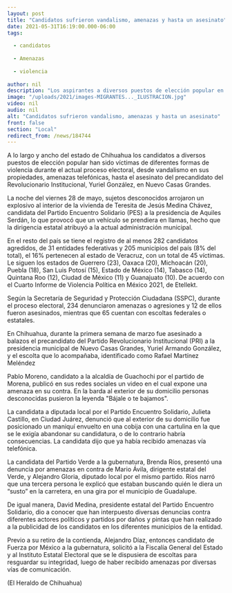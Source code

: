 ```yaml
---
layout: post
title: "Candidatos sufrieron vandalismo, amenazas y hasta un asesinato"
date: 2021-05-31T16:19:00.000-06:00
tags:
  
  - candidatos
  
  - Amenazas
  
  - violencia
  
author: nil
description: "Los aspirantes a diversos puestos de elección popular en Chihuahua han sido víctimas de una serie de agresiones"
image: "/uploads/2021/images-MIGRANTES..._ILUSTRACION.jpg"
video: nil
audio: nil
alt: "Candidatos sufrieron vandalismo, amenazas y hasta un asesinato"
front: false
section: "Local"
redirect_from: /news/184744
---
```


A lo largo y ancho del estado de Chihuahua los candidatos a diversos puestos de elección popular han sido víctimas de diferentes formas de violencia durante el actual proceso electoral, desde vandalismo en sus propiedades, amenazas telefónicas, hasta el asesinato del precandidato del Revolucionario Institucional, Yuriel González, en Nuevo Casas Grandes.

La noche del viernes 28 de mayo, sujetos desconocidos arrojaron un explosivo al interior de la vivienda de Teresita de Jesús Medina Chávez, candidata del Partido Encuentro Solidario (PES) a la presidencia de Aquiles Serdán, lo que provocó que un vehículo se prendiera en llamas, hecho que la dirigencia estatal atribuyó a la actual administración municipal.

En el resto del país se tiene el registro de al menos 282 candidatos agredidos, de 31 entidades federativas y 205 municipios del país (8% del total), el 16% pertenecen al estado de Veracruz, con un total de 45 víctimas. Le siguen los estados de Guerrero (23), Oaxaca (20), Michoacán (20), Puebla (18), San Luis Potosí (15), Estado de México (14), Tabasco (14), Quintana Roo (12), Ciudad de México (11) y Guanajuato (10). De acuerdo con el Cuarto Informe de Violencia Política en México 2021, de Etellekt.

Según la Secretaría de Seguridad y Protección Ciudadana (SSPC), durante el proceso electoral, 234 denunciaron amenazas o agresiones y 12 de ellos fueron asesinados, mientras que 65 cuentan con escoltas federales o estatales.

En Chihuahua, durante la primera semana de marzo fue asesinado a balazos el precandidato del Partido Revolucionario Institucional (PRI) a la presidencia municipal de Nuevo Casas Grandes, Yuriel Armando González, y el escolta que lo acompañaba, identificado como Rafael Martínez Meléndez

Pablo Moreno, candidato a la alcaldía de Guachochi por el partido de Morena, publicó en sus redes sociales un video en el cual expone una amenaza en su contra. En la barda al exterior de su domicilio personas desconocidas pusieron la leyenda "Bájale o te bajamos".

La candidata a diputada local por el Partido Encuentro Solidario, Julieta Castillo, en Ciudad Juárez, denunció que al exterior de su domicilio fue posicionado un maniquí envuelto en una cobija con una cartulina en la que se le exigía abandonar su candidatura, o de lo contrario habría consecuencias. La candidata dijo que ya había recibido amenazas vía telefónica.

La candidata del Partido Verde a la gubernatura, Brenda Ríos, presentó una denuncia por amenazas en contra de Mario Ávila, dirigente estatal del Verde, y Alejandro Gloria, diputado local por el mismo partido. Ríos narró que una tercera persona le explicó que estaban buscando quién le diera un “susto” en la carretera, en una gira por el municipio de Guadalupe.

De igual manera, David Medina, presidente estatal del Partido Encuentro Solidario, dio a conocer que han interpuesto diversas denuncias contra diferentes actores políticos y partidos por daños y pintas que han realizado a la publicidad de los candidatos en los diferentes municipios de la entidad.

Previo a su retiro de la contienda, Alejandro Díaz, entonces candidato de Fuerza por México a la gubernatura, solicitó a la Fiscalía General del Estado y al Instituto Estatal Electoral que se le dispusiera de escoltas para resguardar su integridad, luego de haber recibido amenazas por diversas vías de comunicación.

(El Heraldo de Chihuahua)